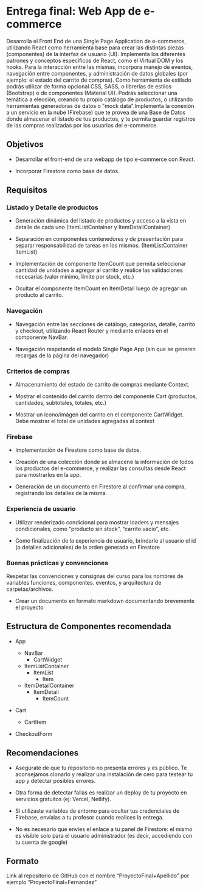 # Entrega final: Web App de e-commerce

Desarrolla el Front End de una Single Page Application de e-commerce, utilizando React como herramienta base para crear las distintas piezas (componentes) de la interfaz de usuario (UI). Implementa los diferentes patrones y conceptos específicos de React, como el Virtual DOM y los hooks. Para la interacción entre las mismas, incorpora manejo de eventos, navegación entre componentes, y administración de datos globales (por ejemplo: el estado del carrito de compras). Como herramienta de estilado podrás utilizar de forma opcional CSS, SASS, o librerías de estilos (Bootstrap) o de componentes (Material UI). Podrás seleccionar una temática a elección, creando tu propio catálogo de productos, o utilizando herramientas generadoras de datos o "mock data".Implementa la conexión a un servicio en la nube (Firebase) que te provea de una Base de Datos donde almacenar el listado de tus productos, y te permita guardar registros de las compras realizadas por los usuarios del e-commerce.

## Objetivos

- Desarrollar el front-end de una webapp de tipo e-commerce con React.

- Incorporar Firestore como base de datos.

## Requisitos

### Listado y Detalle de productos

- Generación dinámica del listado de productos y acceso a la vista en detalle de cada uno (ItemListContainer y ItemDetailContainer)
- Separación en componentes contenedores y de presentación para separar responsabilidad de tareas en los mismos. (ItemListContainer
  ItemList)

- Implementación de componente ItemCount que permita seleccionar cantidad de unidades a agregar al carrito y realice las validaciones necesarias (valor mínimo, límite por stock, etc.)

- Ocultar el componente ItemCount en ItemDetail luego de agregar un producto al carrito.

### Navegación

- Navegación entre las secciones de catálogo, categorías, detalle, carrito y checkout, utilizando React Router y mediante enlaces en el componente NavBar.

- Navegación respetando el modelo Single Page App (sin que se generen recargas de la página del navegador)

### Criterios de compras

- Almacenamiento del estado de carrito de compras mediante Context.

- Mostrar el contenido del carrito dentro del componente Cart (productos, cantidades, subtotales, totales, etc.)

- Mostrar un icono/imágen del carrito en el componente CartWidget. Debe mostrar el total de unidades agregadas al context

### Firebase

- Implementación de Firestore como base de datos.

- Creación de una colección donde se almacene la información de todos los productos del e-commerce, y realizar las consultas desde React para mostrarlos en la app.

- Generación de un documento en Firestore al confirmar una compra, registrando los detalles de la misma.

### Experiencia de usuario

- Utilizar renderizado condicional para mostrar loaders y mensajes condicionales, como “producto sin stock”, “carrito vacío”, etc.

- Como finalización de la experiencia de usuario, brindarle al usuario el id (o detalles adicionales) de la orden generada en Firestore

### Buenas prácticas y convenciones

Respetar las convenciones y consignas del curso para los nombres de variables funciones, componentes. eventos, y arquitectura de carpetas/archivos.

- Crear un documento en formato markdown documentando brevemente el proyecto

## Estructura de Componentes recomendada

- App
  - NavBar
    - CartWidget
  - ItemListContainer
    - ItemList
      - Item
  - ItemDetailContainer
    - ItemDetail
      - ItemCount
- Cart

  - CartItem

- CheckoutForm

## Recomendaciones

- Asegúrate de que tu repositorio no presenta errores y es público. Te aconsejamos clonarlo y realizar una instalación de cero para testear tu app y detectar posibles errores.

- Otra forma de detectar fallas es realizar un deploy de tu proyecto en servicios gratuitos (ej: Vercel, Netlify).

- Si utilizaste variables de entorno para ocultar tus credenciales de Firebase, envíalas a tu profesor cuando realices la entrega.

- No es necesario que envíes el enlace a tu panel de Firestore: el mismo es visible solo para el usuario administrador (es decir, accediendo con tu cuenta de google)

## Formato

Link al repositorio de GitHub con el nombre “ProyectoFinal+Apellido” por ejemplo “ProyectoFinal+Fernandez”
